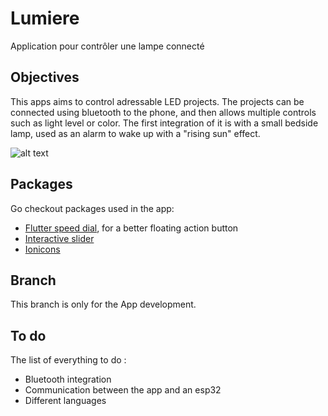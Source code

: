# Lumiere

Application pour contrôler une lampe connecté

## Objectives

This apps aims to control adressable LED projects. The projects can be connected using bluetooth to the phone, and then allows multiple controls such as light level or color.
The first integration of it is with a small bedside lamp, used as an alarm to wake up with a "rising sun" effect.

![alt text]()

## Packages

Go checkout packages used in the app:

- [Flutter speed dial](https://github.com/darioielardi/flutter_speed_dial/), for a better floating action button
- [Interactive slider](https://github.com/jonas-zebari/interactive_slider)
- [Ionicons](https://ionic.io/ionicons)

## Branch

This branch is only for the App development.

## To do

The list of everything to do :
- Bluetooth integration
- Communication between the app and an esp32
- Different languages
